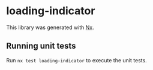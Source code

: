 # loading-indicator

This library was generated with [Nx](https://nx.dev).

## Running unit tests

Run `nx test loading-indicator` to execute the unit tests.
